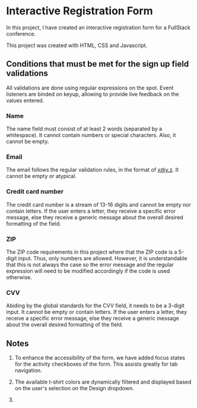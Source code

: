 # Interactive Registration Form
In this project, I have created an interactive registration form for a FullStack conference.

This project was created with HTML, CSS and Javascript.

## Conditions that must be met for the sign up field validations

All validations are done using regular expressions on the spot. Event listeners are binded on keyup, allowing to provide live feedback on the values entered.

### Name
The name field must consist of at least 2 words (separated by a whitespace). It cannot contain numbers or special characters. Also, it cannot be empty.

### Email
The email follows the regular validation rules, in the format of x@y.z. It cannot be empty or atypical.

### Credit card number
The credit card number is a stream of 13-16 digits and cannot be empty nor contain letters. If the user enters a letter, they receive a specific error message, else they receive a generic message about the overall desired formatting of the field. 

### ZIP
The ZIP code requirements in this project where that the ZIP code is a 5-digit input. Thus, only numbers are allowed. However, it is understandable that this is not always the case so the error message and the regular expression will need to be modified accordingly if the code is used otherwise.

### CVV
Abiding by the global standards for the CVV field, it needs to be a 3-digit input. It cannot be empty or contain letters. If the user enters a letter, they receive a specific error message, else they receive a generic message about the overall desired formatting of the field. 

## Notes

1. To enhance the accessibility of the form, we have added focus states for the activity checkboxes of the form. This assists greatly for tab navigation. 

2. The available t-shirt colors are dynamically filtered and displayed based on the user's selection on the Design dropdown.

3. 
